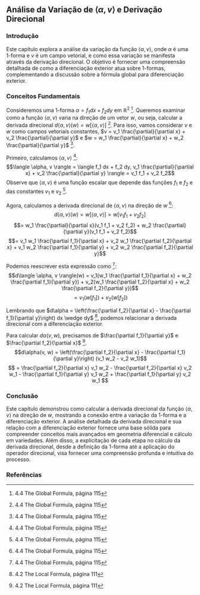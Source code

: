 ## Análise da Variação de $\langle \alpha, v \rangle$ e Derivação Direcional

### Introdução
Este capítulo explora a análise da variação da função $\langle \alpha, v \rangle$, onde $\alpha$ é uma 1-forma e $v$ é um campo vetorial, e como essa variação se manifesta através da derivação direcional. O objetivo é fornecer uma compreensão detalhada de como a diferenciação exterior atua sobre 1-formas, complementando a discussão sobre a fórmula global para diferenciação exterior.

### Conceitos Fundamentais

Consideremos uma 1-forma $\alpha = f_1 dx + f_2 dy$ em $\mathbb{R}^2$ [^6]. Queremos examinar como a função $\langle \alpha, v \rangle$ varia na direção de um vetor $w$, ou seja, calcular a derivada direcional $d\langle \alpha, v \rangle(w) = w[\langle \alpha, v \rangle]$ [^6]. Para isso, vamos considerar $v$ e $w$ como campos vetoriais constantes, $v = v_1 \frac{\partial}{\partial x} + v_2 \frac{\partial}{\partial y}$ e $w = w_1 \frac{\partial}{\partial x} + w_2 \frac{\partial}{\partial y}$ [^6].

Primeiro, calculamos $\langle \alpha, v \rangle$ [^6]:
$$\langle \alpha, v \rangle = \langle f_1 dx + f_2 dy, v_1 \frac{\partial}{\partial x} + v_2 \frac{\partial}{\partial y} \rangle = v_1 f_1 + v_2 f_2$$
Observe que $\langle \alpha, v \rangle$ é uma função escalar que depende das funções $f_1$ e $f_2$ e das constantes $v_1$ e $v_2$ [^6].

Agora, calculamos a derivada direcional de $\langle \alpha, v \rangle$ na direção de $w$ [^6]:
$$d\langle \alpha, v \rangle(w) = w[\langle \alpha, v \rangle] = w[v_1 f_1 + v_2 f_2]$$
$$= w_1 \frac{\partial}{\partial x}(v_1 f_1 + v_2 f_2) + w_2 \frac{\partial}{\partial y}(v_1 f_1 + v_2 f_2)$$
$$= v_1 w_1 \frac{\partial f_1}{\partial x} + v_2 w_1 \frac{\partial f_2}{\partial x} + v_1 w_2 \frac{\partial f_1}{\partial y} + v_2 w_2 \frac{\partial f_2}{\partial y}$$

Podemos reescrever esta expressão como [^6]:
$$d\langle \alpha, v \rangle(w) = v_1(w_1 \frac{\partial f_1}{\partial x} + w_2 \frac{\partial f_1}{\partial y}) + v_2(w_1 \frac{\partial f_2}{\partial x} + w_2 \frac{\partial f_2}{\partial y})$$
$$= v_1 (w[f_1]) + v_2 (w[f_2])$$

Lembrando que $d\alpha = \left(\frac{\partial f_2}{\partial x} - \frac{\partial f_1}{\partial y}\right) dx \wedge dy$ [^3], podemos relacionar a derivada direcional com a diferenciação exterior.

Para calcular $d\alpha(v, w)$, precisamos de $\frac{\partial f_1}{\partial y}$ e $\frac{\partial f_2}{\partial x}$ [^3].
$$d\alpha(v, w) = \left(\frac{\partial f_2}{\partial x} - \frac{\partial f_1}{\partial y}\right) (v_1 w_2 - v_2 w_1)$$
$$ = \frac{\partial f_2}{\partial x} v_1 w_2 - \frac{\partial f_2}{\partial x} v_2 w_1 - \frac{\partial f_1}{\partial y} v_1 w_2 + \frac{\partial f_1}{\partial y} v_2 w_1 $$

### Conclusão

Este capítulo demonstrou como calcular a derivada direcional da função $\langle \alpha, v \rangle$ na direção de $w$, mostrando a conexão entre a variação da 1-forma e a diferenciação exterior. A análise detalhada da derivada direcional e sua relação com a diferenciação exterior fornece uma base sólida para compreender conceitos mais avançados em geometria diferencial e cálculo em variedades.
Além disso, a explicitação de cada etapa no cálculo da derivada direcional, desde a definição da 1-forma até a aplicação do operador direcional, visa fornecer uma compreensão profunda e intuitiva do processo.

### Referências
[^3]: 4.2 The Local Formula, página 111
[^6]: 4.4 The Global Formula, página 115
<!-- END -->